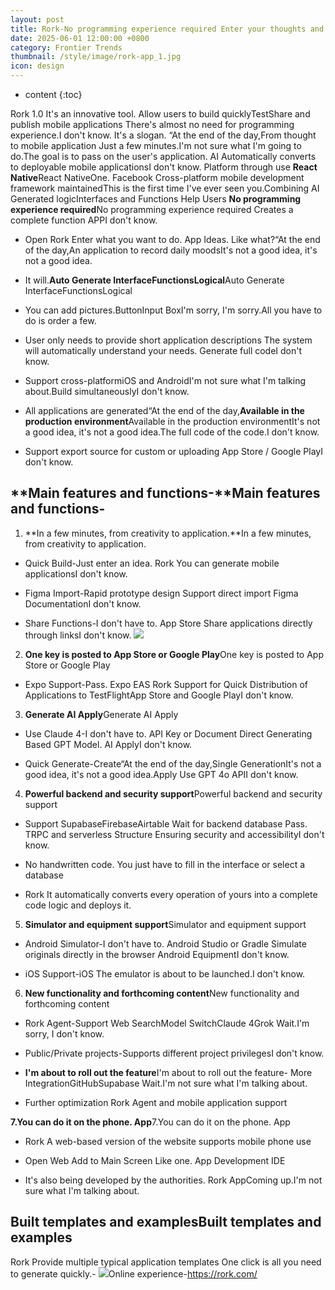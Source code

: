 ```yaml
---
layout: post
title: Rork-No programming experience required Enter your thoughts and needs. One key for easy developmentAPP
date: 2025-06-01 12:00:00 +0800
category: Frontier Trends
thumbnail: /style/image/rork-app_1.jpg
icon: design
---
```

* content
{:toc}

Rork 1.0 It's an innovative tool. Allow users to build quicklyTestShare and publish mobile applications There's almost no need for programming experience.I don't know.
It's a slogan. “At the end of the day,From thought to mobile application Just a few minutes.I'm not sure what I'm going to do.The goal is to pass on the user's application. AI Automatically converts to deployable mobile applicationsI don't know.
Platform through use **React Native**React NativeOne. Facebook Cross-platform mobile development framework maintainedThis is the first time I've ever seen you.Combining AI Generated logicInterfaces and Functions Help Users **No programming experience required**No programming experience required Creates a complete function APPI don't know.

- Open Rork Enter what you want to do. App Ideas. Like what?“At the end of the day,An application to record daily moodsIt's not a good idea, it's not a good idea.

- It will.**Auto Generate InterfaceFunctionsLogical**Auto Generate InterfaceFunctionsLogical

- You can add pictures.ButtonInput BoxI'm sorry, I'm sorry.All you have to do is order a few.

- User only needs to provide short application descriptions The system will automatically understand your needs. Generate full codeI don't know.

- Support cross-platformiOS and AndroidI'm not sure what I'm talking about.Build simultaneouslyI don't know.

- All applications are generated“At the end of the day,**Available in the production environment**Available in the production environmentIt's not a good idea, it's not a good idea.The full code of the code.I don't know.

- Support export source for custom or uploading App Store / Google PlayI don't know.

## **Main features and functions-**Main features and functions-
1. **In a few minutes, from creativity to application.**In a few minutes, from creativity to application.

- Quick Build-Just enter an idea. Rork You can generate mobile applicationsI don't know.

- Figma Import-Rapid prototype design Support direct import Figma DocumentationI don't know.

- Share Functions-I don't have to. App Store Share applications directly through linksI don't know.
![](https://assets-v2.circle.so/7ts69hw5awpwqgk2kssmdac8mcnl)
2. **One key is posted to App Store or Google Play**One key is posted to App Store or Google Play

- Expo Support-Pass. Expo EAS Rork Support for Quick Distribution of Applications to TestFlightApp Store and Google PlayI don't know.

3. **Generate AI Apply**Generate AI Apply

- Use Claude 4-I don't have to. API Key or Document Direct Generating Based GPT Model. AI ApplyI don't know.

- Quick Generate-Create“At the end of the day,Single GenerationIt's not a good idea, it's not a good idea.Apply Use GPT 4o APII don't know.

4. **Powerful backend and security support**Powerful backend and security support

- Support SupabaseFirebaseAirtable Wait for backend database Pass. TRPC and serverless Structure Ensuring security and accessibilityI don't know.

- No handwritten code. You just have to fill in the interface or select a database

- Rork It automatically converts every operation of yours into a complete code logic and deploys it.

5. **Simulator and equipment support**Simulator and equipment support

- Android Simulator-I don't have to. Android Studio or Gradle Simulate originals directly in the browser Android EquipmentI don't know.

- iOS Support-iOS The emulator is about to be launched.I don't know.

6. **New functionality and forthcoming content**New functionality and forthcoming content

- Rork Agent-Support Web SearchModel SwitchClaude 4Grok Wait.I'm sorry, I don't know.

- Public/Private projects-Supports different project privilegesI don't know.

- **I'm about to roll out the feature**I'm about to roll out the feature-
More IntegrationGitHubSupabase Wait.I'm not sure what I'm talking about.

- Further optimization Rork Agent and mobile application support

**7.You can do it on the phone. App**7.You can do it on the phone. App

- Rork A web-based version of the website supports mobile phone use

- Open Web Add to Main Screen Like one. App Development IDE

- It's also being developed by the authorities. Rork AppComing up.I'm not sure what I'm talking about.


## **Built templates and examples**Built templates and examples
Rork Provide multiple typical application templates One click is all you need to generate quickly.-
![](https://assets-v2.circle.so/yh9wyn7gw5pmpnoo13xcf3a2fpdz)Online experience-https://rork.com/
